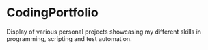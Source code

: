 # CodingPortfolio
Display of various personal projects showcasing my different skills in programming, scripting and test automation.
